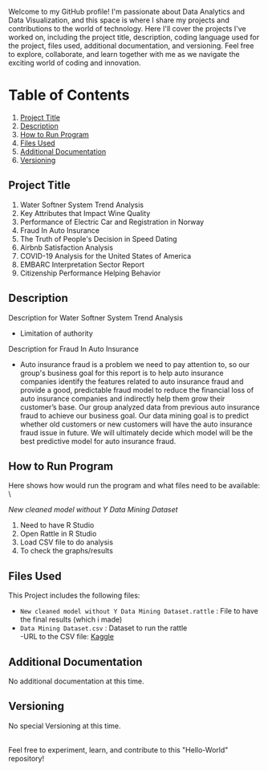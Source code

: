 Welcome to my GitHub profile! I'm passionate about Data Analytics and Data Visualization, and this space is where I share my projects and contributions to the world of technology. Here I'll cover the projects I've worked on, including the project title, description, coding language used for the project, files used, additional documentation, and versioning. Feel free to explore, collaborate, and learn together with me as we navigate the exciting world of coding and innovation.

# Table of Contents
1. [Project Title](#Project-Title)
2. [Description](#description)
3. [How to Run Program](#how-to-run-program)
4. [Files Used](#files-used)
5. [Additional Documentation](#additional-documentation)
6. [Versioning](#versioning)


## **Project Title**
1. Water Softner System Trend Analysis
2. Key Attributes that Impact Wine Quality
3. Performance of Electric Car and Registration in Norway
4. Fraud In Auto Insurance
5. The Truth of People's Decision in Speed Dating
6. Airbnb Satisfaction Analysis
7. COVID-19 Analysis for the United States of America
8. EMBARC Interpretation Sector Report
9. Citizenship Performance Helping Behavior


## **Description**

Description for Water Softner System Trend Analysis
* Limitation of authority

Description for Fraud In Auto Insurance
* Auto insurance fraud is a problem we need to pay attention to, so our group's business goal for this report is to help auto insurance companies identify the features related to auto insurance fraud and provide a good, predictable fraud model to reduce the financial loss of auto insurance companies and indirectly help them grow their customer’s base. Our group analyzed data from previous auto insurance fraud to achieve our business goal. Our data mining goal is to predict whether old customers or new customers will have the auto insurance fraud issue in future. We will ultimately decide which model will be the best predictive model for auto insurance fraud.


## **How to Run Program**
Here shows how would run the program and what files need to be available:
\

*New cleaned model without Y Data Mining Dataset*
1. Need to have R Studio
2. Open Rattle in R Studio
3. Load CSV file to do analysis
4. To check the graphs/results


## **Files Used**
This Project includes the following files:

- `New cleaned model without Y Data Mining Dataset.rattle` : File to have the final results (which i made)
- `Data Mining Dataset.csv` : Dataset to run the rattle\
  -URL to the CSV file: [Kaggle](https://www.kaggle.com/datasets/arpan129/insurance-fraud-detection)


## **Additional Documentation**
No additional documentation at this time.

## **Versioning**
No special Versioning at this time.





\
Feel free to experiment, learn, and contribute to this "Hello-World" repository!
